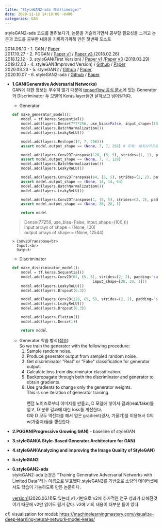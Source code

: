 ```yaml
---
title: "StyleGAN2-ada 계보(lineage)"
date: 2020-11-18 14:10:00 -0400
categories: GAN
---
```

styleGAN2-ada 코드를 돌려보다가, 논문을 거슬러가면서 공부할 필요성을 느끼고 논문과 코드를 공부한 내용을 기록하기위해 만든 첫번째 포스트

2014.06.10 - 1. GAN / <a href="https://arxiv.org/pdf/1406.2661.pdf">Paper </a><br>
2017.10.27 - 2. PGGAN / <a href="https://arxiv.org/pdf/1710.10196v1.pdf">Paper v1</a> / <a href="https://arxiv.org/pdf/1710.10196v3.pdf">Paper v3 </a> (2018.02.26)<br>
2018.12.12 - 3. styleGAN(First Version) / <a href="https://arxiv.org/pdf/1812.04948v1.pdf">Paper v1</a> /<a href="https://arxiv.org/pdf/1812.04948v3.pdf">Paper v3</a> (2019.03.29)<br>
2019.12.03 - 4. styleGAN(Improved Version) / <a href="https://github.com/NVlabs/stylegan">Github</a> / <a href="https://arxiv.org/pdf/1912.04958v1.pdf">Paper</a><br>
2020.03.23 - 5. styleGAN2 / <a href="https://github.com/NVlabs/stylegan2">Github</a> / <a href="https://arxiv.org/pdf/1912.04958v2.pdf">Paper</a><br>
2020.10.07 - 6. styleGAN2-ada / <a href="https://github.com/NVlabs/stylegan2-ada">Github</a> / <a href="https://arxiv.org/pdf/2006.06676.pdf">Paper</a><br>

- <b>1.GAN(Generative Adversarial Networks)</b><br>
  GAN에 대한 정보는 무수히 많기 때문에 <a href="https://www.tensorflow.org/tutorials/generative/dcgan?hl=ko">tensorflow 공식 문서</a>에 있는 Generator와 Discriminator 두 모델의 Keras layer들만 살펴보고 넘어갈거다.
    - Generator
    ```python
    def make_generator_model():
        model = tf.keras.Sequential()
        model.add(layers.Dense(7*7*256, use_bias=False, input_shape=(100,)))
        model.add(layers.BatchNormalization())
        model.add(layers.LeakyReLU())

        model.add(layers.Reshape((7, 7, 256)))
        assert model.output_shape == (None, 7, 7, 256) # 주목: 배치사이즈로 None이 주어집니다.

        model.add(layers.Conv2DTranspose(128, (5, 5), strides=(1, 1), padding='same', use_bias=False))
        assert model.output_shape == (None, 7, 7, 128)
        model.add(layers.BatchNormalization())
        model.add(layers.LeakyReLU())

        model.add(layers.Conv2DTranspose(64, (5, 5), strides=(2, 2), padding='same', use_bias=False))
        assert model.output_shape == (None, 14, 14, 64)
        model.add(layers.BatchNormalization())
        model.add(layers.LeakyReLU())

        model.add(layers.Conv2DTranspose(1, (5, 5), strides=(2, 2), padding='same', use_bias=False, activation='tanh'))
        assert model.output_shape == (None, 28, 28, 1)

        return model
    ```
    
    > Dense(7*7*256, use_bias=False, input_shape=(100,)))<br>
      input arrays of shape = (None, 100)<br>
      output arrays of shape = (None, 12544)

      > Conv2DTranspose<br>
        Input:<br>
        Output:


    - Discriminator
    ```python
    def make_discriminator_model():
        model = tf.keras.Sequential()
        model.add(layers.Conv2D(64, (5, 5), strides=(2, 2), padding='same',
                                         input_shape=[28, 28, 1]))
        model.add(layers.LeakyReLU())
        model.add(layers.Dropout(0.3))

        model.add(layers.Conv2D(128, (5, 5), strides=(2, 2), padding='same'))
        model.add(layers.LeakyReLU())
        model.add(layers.Dropout(0.3))

        model.add(layers.Flatten())
        model.add(layers.Dense(1))

        return model
    ```


    - Generator 학습 방식(<a href="https://developers.google.com/machine-learning/gan/generator">참조</a>)<br>
     So we train the generator with the following procedure:<br>
      1. Sample random noise.
      2. Produce generator output from sampled random noise.
      3. Get discriminator "Real" or "Fake" classification for generator output.
      4. Calculate loss from discriminator classification.
      5. Backpropagate through both the discriminator and generator to obtain gradients.
      6. Use gradients to change only the generator weights.<br>
    This is one iteration of generator training. <br>
    <br>랜덤 노이즈로부터 이미지를 만들고, D 모델에 넣어서 결과(real/fake)를 얻고, D 분류 결과에 대한 loss를 계산한다.<br>
    G와 D 모두 역전파를 해서 얻은 gradient(경사, 기울기)를 이용해서 G의 w(가중치)들을 갱신한다.

- <b>2.PGGAN(Progressive Growing GAN)</b> - baseline of styleGAN<br>
- <b>3.styleGAN(A Style-Based Generator Architecture for GAN)</b> <br>
- <b>4.styleGAN(Analyzing and Improving the Image Quality of StyleGAN)</b><br>
- <b>5.styleGAN2</b><br>

- <b>6.styleGAN2-ada</b><br>
  styleGAN2-ada 논문은 "Training Generative Adversarial Networks with Limited Data"라는 이름으로 발표됐다.styleGAN2를 기반으로 소량의 데이터셋에서도 학습이 가능하도록 만든 논문이다.<br><br>
  <a href="https://arxiv.org/pdf/2006.06676v1.pdf">version1</a>(2020.06.11)도 있는데,v1 기반으로 v2에 추가적인 연구 성과가 더해진것이기 때문에 v2만 읽어도 될거 같다. v2에 v1의 내용이 대부분 들어 있다.

cf) visualization for model: https://machinelearningmastery.com/visualize-deep-learning-neural-network-model-keras/
